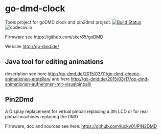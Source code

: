 # go-dmd-clock

Tools project for goDMD clock and pin2dmd project. [![Build Status](https://travis-ci.org/sker65/go-dmd-clock.svg?branch=feature%2Fpin2dmd)](https://travis-ci.org/sker65/go-dmd-clock)
![codecov.io](https://codecov.io/github/sker65/go-dmd-clock/branch.svg?branch=feature%2Fpin2dmd)

Firmware see https://github.com/sker65/goDMD

Website http://go-dmd.de/

## Java tool for editing animations

description see here http://go-dmd.de/2015/03/11/go-dmd-eigene-animationen-erstellen/
and here http://go-dmd.de/2015/03/17/go-dmd-animationen-aufnehmen-mit-visualpinball/

## Pin2Dmd

A Display replacement for virtual pinball replacing a 3th LCD or for real pinball machines replacing the DMD

Firmware, doc and sources see here: https://github.com/lucky01/PIN2DMD



